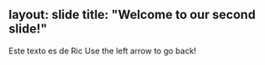 layout: slide
title: "Welcome to our second slide!"
---
Este texto es de Ric
Use the left arrow to go back!
